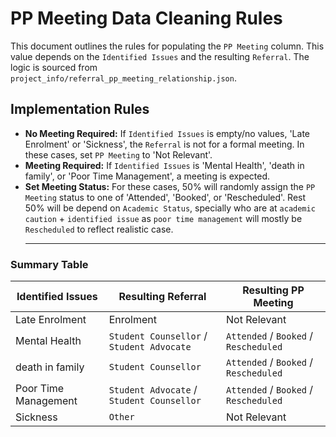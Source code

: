 # PP Meeting Data Cleaning Rules

This document outlines the rules for populating the `PP Meeting` column. This
value depends on the `Identified Issues` and the resulting `Referral`. The logic
is sourced from `project_info/referral_pp_meeting_relationship.json`.

## Implementation Rules

- **No Meeting Required:** If `Identified Issues` is empty/no values, 'Late
  Enrolment' or 'Sickness', the `Referral` is not for a formal meeting. In these
  cases, set `PP Meeting` to 'Not Relevant'.
- **Meeting Required:** If `Identified Issues` is 'Mental Health', 'death in
  family', or 'Poor Time Management', a meeting is expected.
- **Set Meeting Status:** For these cases, 50% will randomly assign the
  `PP Meeting` status to one of 'Attended', 'Booked', or 'Rescheduled'. Rest 50%
  will be depend on `Academic Status`, specially who are at `academic caution` +
  `identified issue` as `poor time management` will mostly be `Rescheduled` to
  reflect realistic case.
  ***

### Summary Table

| Identified Issues    | Resulting Referral                        | Resulting PP Meeting                  |
| -------------------- | ----------------------------------------- | ------------------------------------- |
| Late Enrolment       | Enrolment                                 | Not Relevant                          |
| Mental Health        | `Student Counsellor` / `Student Advocate` | `Attended` / `Booked` / `Rescheduled` |
| death in family      | `Student Counsellor`                      | `Attended` / `Booked` / `Rescheduled` |
| Poor Time Management | `Student Advocate` / `Student Counsellor` | `Attended` / `Booked` / `Rescheduled` |
| Sickness             | `Other`                                   | Not Relevant                          |

